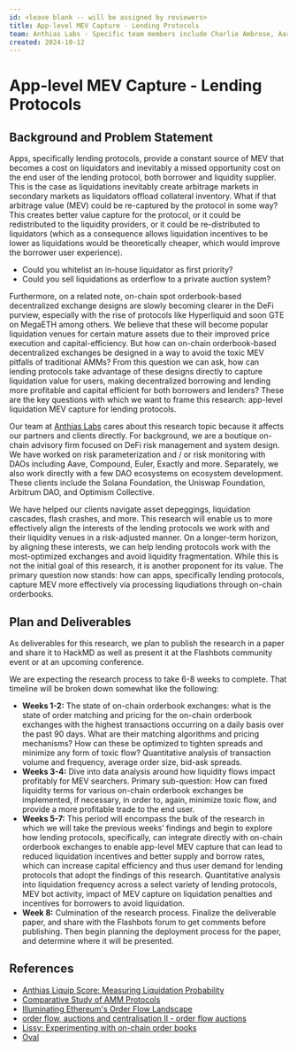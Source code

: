 ```yaml
---
id: <leave blank -- will be assigned by reviewers>
title: App-level MEV Capture - Lending Protocols
team: Anthias Labs - Specific team members include Charlie Ambrose, Aaron Xie, Aniruddh Yadav
created: 2024-10-12
---
```


# App-level MEV Capture - Lending Protocols

## Background and Problem Statement
Apps, specifically lending protocols, provide a constant source of MEV that becomes a cost on liquidators and inevitably a missed opportunity cost on the end user of the lending protocol, both borrower and liquidity supplier. This is the case as liquidations inevitably create arbitrage markets in secondary markets as liquidators offload collateral inventory. What if that arbitrage value (MEV) could be re-captured by the protocol in some way? This creates better value capture for the protocol, or it could be redistributed to the liquidity providers, or it could be re-distributed to liquidators (which as a consequence allows liquidation incentives to be lower as liquidations would be theoretically cheaper, which would improve the borrower user experience). 
- Could you whitelist an in-house liquidator as first priority?
- Could you sell liquidations as orderflow to a private auction system?

Furthermore, on a related note, on-chain spot orderbook-based decentralized exchange designs are slowly becoming clearer in the DeFi purview, especially with the rise of protocols like Hyperliquid and soon GTE on MegaETH among others. We believe that these will become popular liquidation venues for certain mature assets due to their improved price execution and capital-efficiency. But how can on-chain orderbook-based decentralized exchanges be designed in a way to avoid the toxic MEV pitfalls of traditional AMMs? From this question we can ask, how can lending protocols take advantage of these designs directly to capture liquidation value for users, making decentralized borrowing and lending more profitable and capital efficient for both borrowers and lenders? These are the key questions with which we want to frame this research: app-level liquidation MEV capture for lending protocols.

Our team at [Anthias Labs](anthias.xyz) cares about this research topic because it affects our partners and clients directly. For background, we are a boutique on-chain advisory firm focused on DeFi risk management and system design. We have worked on risk parameterization and / or risk monitoring with DAOs including Aave, Compound, Euler, Exactly and more. Separately, we also work directly with a few DAO ecosystems on ecosystem development. These clients include the Solana Foundation, the Uniswap Foundation, Arbitrum DAO, and Optimism Collective. 

We have helped our clients navigate asset depeggings, liquidation cascades, flash crashes, and more. This research will enable us to more effectively align the interests of the lending protocols we work with and their liquidity venues in a risk-adjusted manner. On a longer-term horizon, by aligning these interests, we can help lending protocols work with the most-optimized exchanges and avoid liquidity fragmentation. While this is not the initial goal of this research, it is another proponent for its value. The primary question now stands: how can apps, specifically lending protocols, capture MEV more effectively via processing liqudiations through on-chain orderbooks.


## Plan and Deliverables
As deliverables for this research, we plan to publish the research in a paper and share it to HackMD as well as present it at the Flashbots community event or at an upcoming conference. 

We are expecting the research process to take 6-8 weeks to complete. That timeline will be broken down somewhat like the following:
- **Weeks 1-2:** The state of on-chain orderbook exchanges: what is the state of order matching and pricing for the on-chain orderbook exchanges with the highest transactions occurring on a daily basis over the past 90 days. What are their matching algorithms and pricing mechanisms? How can these be optimized to tighten spreads and minimize any form of toxic flow? Quantitative analysis of transaction volume and frequency, average order size, bid-ask spreads.
- **Weeks 3-4:** Dive into data analysis around how liquidity flows impact profitably for MEV searchers. Primary sub-question: How can fixed liquidity terms for various on-chain orderbook exchanges be implemented, if necessary, in order to, again, minimize toxic flow, and provide a more profitable trade to the end user.
- **Weeks 5-7:** This period will encompass the bulk of the research in which we will take the previous weeks’ findings and begin to explore how lending protocols, specifically, can integrate directly with on-chain orderbook exchanges to enable app-level MEV capture that can lead to reduced liquidation incentives and better supply and borrow rates, which can increase capital efficiency and thus user demand for lending protocols that adopt the findings of this research. Quantitative analysis into liquidation frequency across a select variety of lending protocols, MEV bot activity, impact of MEV capture on liquidation penalties and incentives for borrowers to avoid liquidation.
- **Week 8:** Culmination of the research process. Finalize the deliverable paper, and share with the Flashbots forum to get comments before publishing. Then begin planning the deployment process for the paper, and determine where it will be presented.
  
## References
- [Anthias Liquip Score: Measuring Liquidation Probability](https://www.anthias.xyz/liquip.pdf)
- [Comparative Study of AMM Protocols](https://www.anthias.xyz/amm.pdf)
- [Illuminating Ethereum's Order Flow Landscape](https://writings.flashbots.net/illuminate-the-order-flow)
- [order flow, auctions and centralisation II - order flow auctions](https://writings.flashbots.net/order-flow-auctions-and-centralisation-II)
- [Lissy: Experimenting with on-chain order books](https://arxiv.org/abs/2101.06291)
- [Oval](https://uma.xyz/oval)

